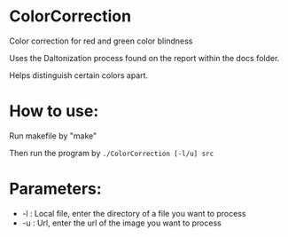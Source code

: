 # ColorCorrection
Color correction for red and green color blindness

Uses the Daltonization process found on the report within the docs folder.

Helps distinguish certain colors apart.

# How to use:

Run makefile by "make"

Then run the program by `./ColorCorrection [-l/u] src`

# Parameters:

- -l : Local file, enter the directory of a file you want to process
- -u : Url, enter the url of the image you want to process
